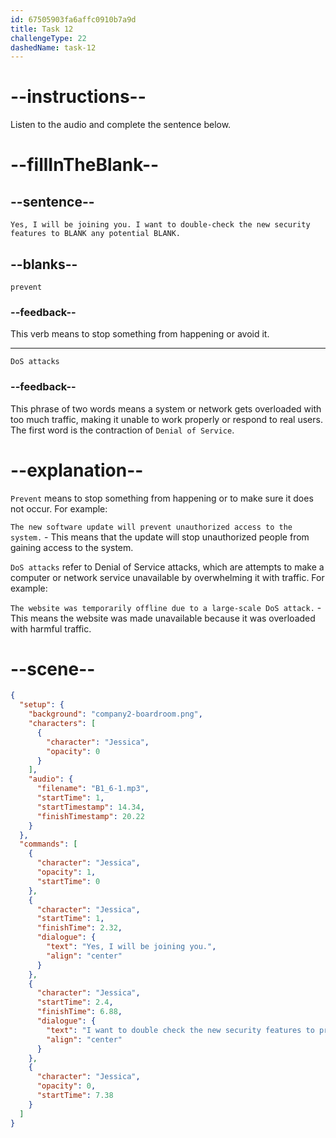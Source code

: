 ```yaml
---
id: 67505903fa6affc0910b7a9d
title: Task 12
challengeType: 22
dashedName: task-12
---
```


<!-- (Audio) Jessica: Yes, I will be joining you. I want to double-check the new security features to prevent any potential DoS attacks. -->

# --instructions--

Listen to the audio and complete the sentence below.

# --fillInTheBlank--

## --sentence--

`Yes, I will be joining you. I want to double-check the new security features to BLANK any potential BLANK.`

## --blanks--

`prevent`

### --feedback--

This verb means to stop something from happening or avoid it.

---

`DoS attacks`

### --feedback--

This phrase of two words means a system or network gets overloaded with too much traffic, making it unable to work properly or respond to real users. The first word is the contraction of `Denial of Service`.

# --explanation--

`Prevent` means to stop something from happening or to make sure it does not occur. For example:  

`The new software update will prevent unauthorized access to the system.` - This means that the update will stop unauthorized people from gaining access to the system.

`DoS attacks` refer to Denial of Service attacks, which are attempts to make a computer or network service unavailable by overwhelming it with traffic. For example:  

`The website was temporarily offline due to a large-scale DoS attack.` - This means the website was made unavailable because it was overloaded with harmful traffic.

# --scene--

```json
{
  "setup": {
    "background": "company2-boardroom.png",
    "characters": [
      {
        "character": "Jessica",
        "opacity": 0
      }
    ],
    "audio": {
      "filename": "B1_6-1.mp3",
      "startTime": 1,
      "startTimestamp": 14.34,
      "finishTimestamp": 20.22
    }
  },
  "commands": [
    {
      "character": "Jessica",
      "opacity": 1,
      "startTime": 0
    },
    {
      "character": "Jessica",
      "startTime": 1,
      "finishTime": 2.32,
      "dialogue": {
        "text": "Yes, I will be joining you.",
        "align": "center"
      }
    },
    {
      "character": "Jessica",
      "startTime": 2.4,
      "finishTime": 6.88,
      "dialogue": {
        "text": "I want to double check the new security features to prevent any potential denial of service attacks.",
        "align": "center"
      }
    },
    {
      "character": "Jessica",
      "opacity": 0,
      "startTime": 7.38
    }
  ]
}
```
